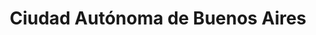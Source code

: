 ---
title: Ciudad Autónoma de Buenos Aires
url: /ciudad-autonoma-de-buenos-aires/
latitude: -34.596
longitude: -58.394
---